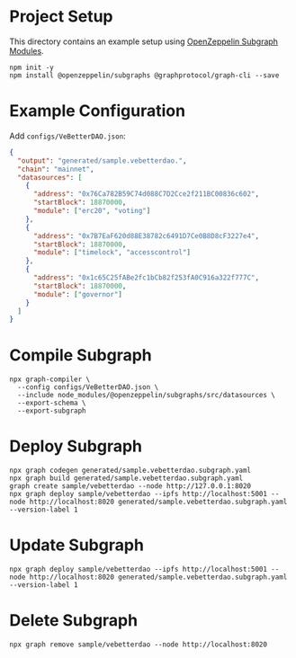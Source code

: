 # Project Setup

This directory contains an example setup using [OpenZeppelin Subgraph Modules](https://docs.openzeppelin.com/subgraphs/0.1.x/).

```shell
npm init -y
npm install @openzeppelin/subgraphs @graphprotocol/graph-cli --save
```

# Example Configuration

Add `configs/VeBetterDAO.json`:

```json
{
  "output": "generated/sample.vebetterdao.",
  "chain": "mainnet",
  "datasources": [
    {
      "address": "0x76Ca782B59C74d088C7D2Cce2f211BC00836c602",
      "startBlock": 18870000,
      "module": ["erc20", "voting"]
    },
    {
      "address": "0x7B7EaF620d88E38782c6491D7Ce0B8D8cF3227e4",
      "startBlock": 18870000,
      "module": ["timelock", "accesscontrol"]
    },
    {
      "address": "0x1c65C25fABe2fc1bCb82f253fA0C916a322f777C",
      "startBlock": 18870000,
      "module": ["governor"]
    }
  ]
}
```

# Compile Subgraph

```shell
npx graph-compiler \
  --config configs/VeBetterDAO.json \
  --include node_modules/@openzeppelin/subgraphs/src/datasources \
  --export-schema \
  --export-subgraph
```

# Deploy Subgraph

```shell
npx graph codegen generated/sample.vebetterdao.subgraph.yaml
npx graph build generated/sample.vebetterdao.subgraph.yaml
graph create sample/vebetterdao --node http://127.0.0.1:8020
npx graph deploy sample/vebetterdao --ipfs http://localhost:5001 --node http://localhost:8020 generated/sample.vebetterdao.subgraph.yaml --version-label 1
```

# Update Subgraph

```shell
npx graph deploy sample/vebetterdao --ipfs http://localhost:5001 --node http://localhost:8020 generated/sample.vebetterdao.subgraph.yaml --version-label 1
```

# Delete Subgraph

```shell
npx graph remove sample/vebetterdao --node http://localhost:8020
```
